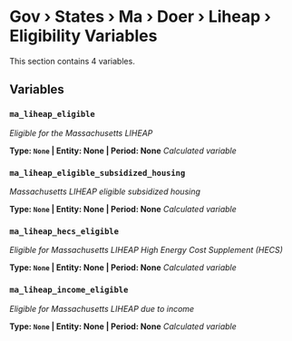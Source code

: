 # Gov › States › Ma › Doer › Liheap › Eligibility Variables

This section contains 4 variables.

## Variables

### `ma_liheap_eligible`
*Eligible for the Massachusetts LIHEAP*

**Type: `None` | Entity: None | Period: None**
*Calculated variable*

### `ma_liheap_eligible_subsidized_housing`
*Massachusetts LIHEAP eligible subsidized housing*

**Type: `None` | Entity: None | Period: None**
*Calculated variable*

### `ma_liheap_hecs_eligible`
*Eligible for Massachusetts LIHEAP High Energy Cost Supplement (HECS)*

**Type: `None` | Entity: None | Period: None**
*Calculated variable*

### `ma_liheap_income_eligible`
*Eligible for Massachusetts LIHEAP due to income*

**Type: `None` | Entity: None | Period: None**
*Calculated variable*
